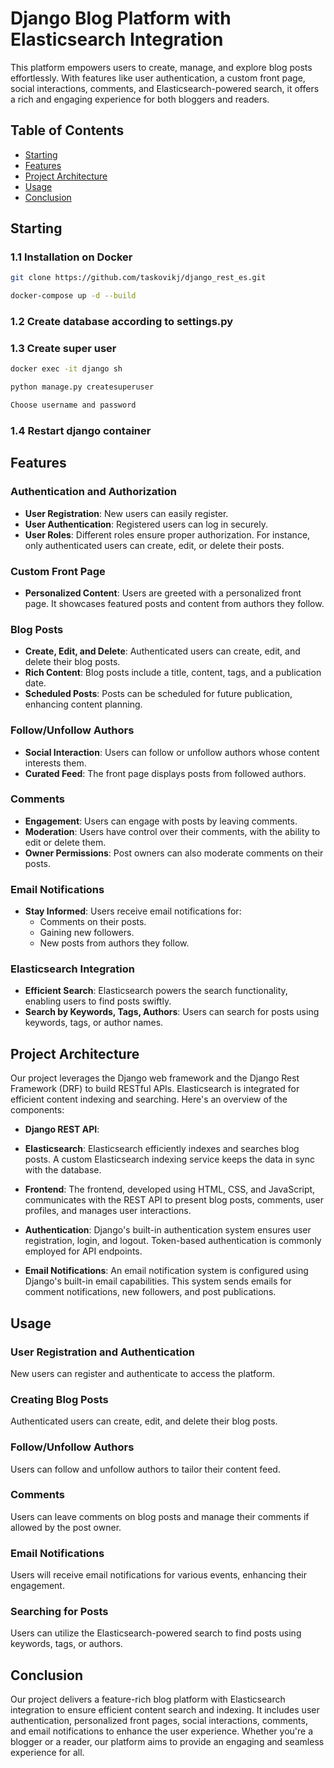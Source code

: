 
# Django Blog Platform with Elasticsearch Integration

This platform empowers users to create, manage, and explore blog posts effortlessly. With features like user authentication, a custom front page, social interactions, comments, and Elasticsearch-powered search, it offers a rich and engaging experience for both bloggers and readers.

## Table of Contents
- [Starting](#starting)
- [Features](#features)
- [Project Architecture](#project-architecture)
- [Usage](#usage)
- [Conclusion](#conclusion)


## Starting
### 1.1 Installation on Docker

```bash
git clone https://github.com/taskovikj/django_rest_es.git
```
```bash
docker-compose up -d --build
```

### 1.2 Create database according to settings.py
### 1.3 Create super user

```bash
docker exec -it django sh
```
```bash
python manage.py createsuperuser
```
```bash
Choose username and password
```


### 1.4 Restart django container

## Features

### Authentication and Authorization

- **User Registration**: New users can easily register.
- **User Authentication**: Registered users can log in securely.
- **User Roles**: Different roles ensure proper authorization. For instance, only authenticated users can create, edit, or delete their posts.

### Custom Front Page

- **Personalized Content**: Users are greeted with a personalized front page. It showcases featured posts and content from authors they follow.

### Blog Posts

- **Create, Edit, and Delete**: Authenticated users can create, edit, and delete their blog posts.
- **Rich Content**: Blog posts include a title, content, tags, and a publication date.
- **Scheduled Posts**: Posts can be scheduled for future publication, enhancing content planning.

### Follow/Unfollow Authors

- **Social Interaction**: Users can follow or unfollow authors whose content interests them.
- **Curated Feed**: The front page displays posts from followed authors.

### Comments

- **Engagement**: Users can engage with posts by leaving comments.
- **Moderation**: Users have control over their comments, with the ability to edit or delete them.
- **Owner Permissions**: Post owners can also moderate comments on their posts.

### Email Notifications

- **Stay Informed**: Users receive email notifications for:
  - Comments on their posts.
  - Gaining new followers.
  - New posts from authors they follow.

### Elasticsearch Integration

- **Efficient Search**: Elasticsearch powers the search functionality, enabling users to find posts swiftly.
- **Search by Keywords, Tags, Authors**: Users can search for posts using keywords, tags, or author names.

## Project Architecture

Our project leverages the Django web framework and the Django Rest Framework (DRF) to build RESTful APIs. Elasticsearch is integrated for efficient content indexing and searching. Here's an overview of the components:

- **Django REST API**:

- **Elasticsearch**: Elasticsearch efficiently indexes and searches blog posts. A custom Elasticsearch indexing service keeps the data in sync with the database.

- **Frontend**: The frontend, developed using HTML, CSS, and JavaScript, communicates with the REST API to present blog posts, comments, user profiles, and manages user interactions.

- **Authentication**: Django's built-in authentication system ensures user registration, login, and logout. Token-based authentication is commonly employed for API endpoints.

- **Email Notifications**: An email notification system is configured using Django's built-in email capabilities. This system sends emails for comment notifications, new followers, and post publications.

## Usage

### User Registration and Authentication

New users can register and authenticate to access the platform.

### Creating Blog Posts

Authenticated users can create, edit, and delete their blog posts.

### Follow/Unfollow Authors

Users can follow and unfollow authors to tailor their content feed.

### Comments

Users can leave comments on blog posts and manage their comments if allowed by the post owner.

### Email Notifications

Users will receive email notifications for various events, enhancing their engagement.

### Searching for Posts

Users can utilize the Elasticsearch-powered search to find posts using keywords, tags, or authors.



## Conclusion

Our project delivers a feature-rich blog platform with Elasticsearch integration to ensure efficient content search and indexing. It includes user authentication, personalized front pages, social interactions, comments, and email notifications to enhance the user experience. Whether you're a blogger or a reader, our platform aims to provide an engaging and seamless experience for all.




